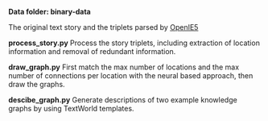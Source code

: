 **Data folder: binary-data**

The original text story and the triplets parsed by [OpenIE5](https://github.com/dair-iitd/OpenIE-standalone)

**process_story.py**
Process the story triplets, including extraction of location information and removal of redundant information. 

**draw_graph.py**
First match the max number of locations and the max number of connections per location with the neural based approach, then draw the graphs. 

**descibe_graph.py**
Generate descriptions of two example knowledge graphs by using TextWorld templates. 